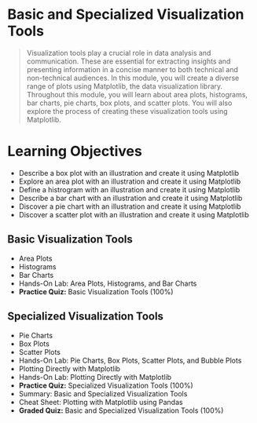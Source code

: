 # Basic and Specialized Visualization Tools
> Visualization tools play a crucial role in data analysis and communication. These are essential for extracting insights and presenting information in a concise manner to both technical and non-technical audiences. In this module, you will create a diverse range of plots using Matplotlib, the data visualization library. Throughout this module, you will learn about area plots, histograms, bar charts, pie charts, box plots, and scatter plots. You will also explore the process of creating these visualization tools using Matplotlib.
# Learning Objectives
- Describe a box plot with an illustration and create it using Matplotlib
- Explore an area plot with an illustration and create it using Matplotlib
- Define a histrogram with an illustration and create it using Matplotlib
- Describe a bar chart with an illustration and create it using Matplotlib
- Discover a pie chart with an illustration and create it using Matplotlib
- Discover a scatter plot with an illustration and create it using Matplotlib
## Basic Visualization Tools
- Area Plots
- Histograms
- Bar Charts
- Hands-On Lab: Area Plots, Histograms, and Bar Charts
- **Practice Quiz:** Basic Visualization Tools (100%)
## Specialized Visualization Tools
- Pie Charts
- Box Plots
- Scatter Plots
- Hands-On Lab: Pie Charts, Box Plots, Scatter Plots, and Bubble Plots
- Plotting Directly with Matplotlib
- Hands-On Lab: Plotting Directly with Matplotlib
- **Practice Quiz:** Specialized Visualization Tools (100%)
- Summary: Basic and Specialized Visualization Tools
- Cheat Sheet: Plotting with Matplotlib using Pandas
- **Graded Quiz:** Basic and Specialized Visualization Tools (100%)
